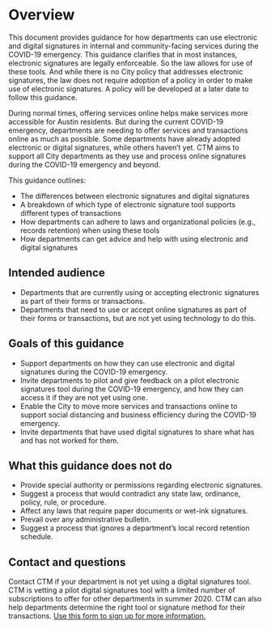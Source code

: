 # Overview

This document provides guidance for how departments can use electronic and digital signatures in internal and community-facing services during the COVID-19 emergency. This guidance clarifies that in most instances, electronic signatures are legally enforceable. So the law allows for use of these tools. And while there is no City policy that addresses electronic signatures, the law does not require adoption of a policy in order to make use of electronic signatures.  A policy will be developed at a later date to follow this guidance. 

During normal times, offering services online helps make services more accessible for Austin residents. But during the current COVID-19 emergency, departments are needing to offer services and transactions online as much as possible. Some departments have already adopted electronic or digital signatures, while others haven’t yet. CTM aims to support all City departments as they use and process online signatures during the COVID-19 emergency and beyond. 

This guidance outlines: 

* The differences between electronic signatures and digital signatures 
* A breakdown of which type of electronic signature tool supports different types of transactions 
* How departments can adhere to laws and organizational policies \(e.g., records retention\) when using these tools 
* How departments can get advice and help with using electronic and digital signatures

## Intended audience

* Departments that are currently using or accepting electronic signatures as part of their forms or transactions. 
* Departments that need to use or accept online signatures as part of their forms or transactions, but are not yet using technology to do this. 

## Goals of this guidance

* Support departments on how they can use electronic and digital signatures during the COVID-19 emergency. 
*  Invite departments to pilot and give feedback on a pilot electronic signatures tool during the COVID-19 emergency, and how they can access it if they are not yet using one.  
* Enable the City to move more services and transactions online to support social distancing and business efficiency during the COVID-19 emergency. 
* Invite departments that have used digital signatures to share what has and has not worked for them. 

## What this guidance does not do 

* Provide special authority or permissions regarding electronic signatures.  
* Suggest a process that would contradict any state law, ordinance, policy, rule, or procedure.  
* Affect any laws that require paper documents or wet-ink signatures. 
* Prevail over any administrative bulletin.  
* Suggest a process that ignores a department’s local record retention schedule.  

## Contact and questions

Contact CTM if your department is not yet using a digital signatures tool. CTM is vetting a pilot digital signatures tool with a limited number of subscriptions to offer for other departments in summer 2020. CTM can also help departments determine the right tool or signature method for their transactions. [Use this form to sign up for more information.](https://airtable.com/shrVQHPwHSZM3ZhTa)

